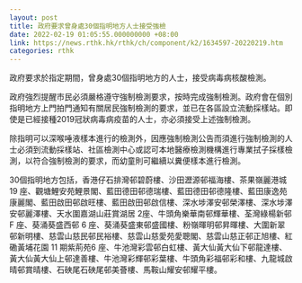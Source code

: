 ```yaml
---
layout: post
title: 政府要求曾身處30個指明地方人士接受強檢
date: 2022-02-19 01:05:55.000000000 +08:00
link: https://news.rthk.hk/rthk/ch/component/k2/1634597-20220219.htm
categories: rthk
---
```


政府要求於指定期間，曾身處30個指明地方的人士，接受病毒病核酸檢測。

政府強烈提醒市民必須嚴格遵守強制檢測要求，按時完成強制檢測。政府會在個別指明地方上門拍門通知有關居民強制檢測的要求，並已在各區設立流動採樣站。即使是已經接種2019冠狀病毒病疫苗的人士，亦必須接受上述強制檢測。

除指明可以深喉唾液樣本進行的檢測外，因應強制檢測公告而須進行強制檢測的人士必須到流動採樣站、社區檢測中心或認可本地醫療檢測機構進行專業拭子採樣檢測，以符合強制檢測的要求，而幼童則可繼續以糞便樣本進行檢測。

30個指明地方包括，香港仔石排灣邨碧蔚樓、沙田瀝源邨福海樓、茶果嶺麗港城 19 座、觀塘鯉安苑鯉景閣、藍田德田邨德瑞樓、藍田德田邨德隆樓、藍田康逸苑康麗閣、藍田啟田邨啟旺樓、藍田啟田邨啟信樓、深水埗澤安邨榮澤樓、深水埗澤安邨麗澤樓、天水圍嘉湖山莊賞湖居 2座、牛頭角樂華南邨輝華樓、荃灣綠楊新邨 F 座、葵涌葵盛西邨 6 座、葵涌葵盛東邨盛國樓、粉嶺暉明邨昇暉樓、大圍新翠邨新明樓、慈雲山慈民邨民裕樓、慈雲山慈愛苑愛聰閣、慈雲山慈正邨正旭樓、紅磡黃埔花園 11 期紫荊苑6 座、牛池灣彩雲邨白虹樓、黃大仙黃大仙下邨龍達樓、黃大仙黃大仙上邨達善樓、牛池灣彩輝邨彩葉樓、牛頭角彩福邨彩和樓、九龍城啟晴邨賞晴樓、石硤尾石硤尾邨美薈樓、馬鞍山耀安邨耀平樓。
